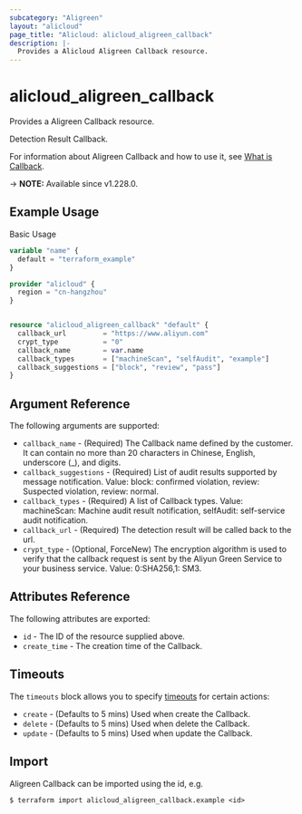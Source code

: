 ```yaml
---
subcategory: "Aligreen"
layout: "alicloud"
page_title: "Alicloud: alicloud_aligreen_callback"
description: |-
  Provides a Alicloud Aligreen Callback resource.
---
```


# alicloud_aligreen_callback

Provides a Aligreen Callback resource.

Detection Result Callback.

For information about Aligreen Callback and how to use it, see [What is Callback](https://www.alibabacloud.com/help/en/).

-> **NOTE:** Available since v1.228.0.

## Example Usage

Basic Usage

```terraform
variable "name" {
  default = "terraform_example"
}

provider "alicloud" {
  region = "cn-hangzhou"
}


resource "alicloud_aligreen_callback" "default" {
  callback_url         = "https://www.aliyun.com"
  crypt_type           = "0"
  callback_name        = var.name
  callback_types       = ["machineScan", "selfAudit", "example"]
  callback_suggestions = ["block", "review", "pass"]
}
```

## Argument Reference

The following arguments are supported:
* `callback_name` - (Required) The Callback name defined by the customer. It can contain no more than 20 characters in Chinese, English, underscore (_), and digits.
* `callback_suggestions` - (Required) List of audit results supported by message notification. Value: block: confirmed violation, review: Suspected violation, review: normal.
* `callback_types` - (Required) A list of Callback types. Value: machineScan: Machine audit result notification, selfAudit: self-service audit notification.
* `callback_url` - (Required) The detection result will be called back to the url.
* `crypt_type` - (Optional, ForceNew) The encryption algorithm is used to verify that the callback request is sent by the Aliyun Green Service to your business service. Value: 0:SHA256,1: SM3.

## Attributes Reference

The following attributes are exported:
* `id` - The ID of the resource supplied above.
* `create_time` - The creation time of the Callback.

## Timeouts

The `timeouts` block allows you to specify [timeouts](https://www.terraform.io/docs/configuration-0-11/resources.html#timeouts) for certain actions:
* `create` - (Defaults to 5 mins) Used when create the Callback.
* `delete` - (Defaults to 5 mins) Used when delete the Callback.
* `update` - (Defaults to 5 mins) Used when update the Callback.

## Import

Aligreen Callback can be imported using the id, e.g.

```shell
$ terraform import alicloud_aligreen_callback.example <id>
```